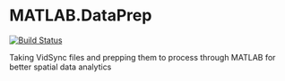 # MATLAB.DataPrep
[![Build Status](https://travis-ci.com/keaneflynn/MATLAB.DataPrep.svg?branch=master)](https://github.com/keaneflynn/2018-climate-module-keaneflynn/edit/master/README.md)

Taking VidSync files and prepping them to process through MATLAB for better spatial data analytics
